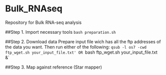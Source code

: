 # Bulk_RNAseq
Repository for Bulk RNA-seq analysis

##Step 1. Import necessary tools
`bash preparation.sh`


##Step 2. Download data
Prepare input file wich has all the ftp addresses of the data you want.
Then run either of the following:
`qsub -l os7 -cwd ftp_wget.sh your_input_file.txt'
		OR
`bash ftp_wget.sh your_input_file.txt &`

##Step 3. Map against reference (Star mapper)




